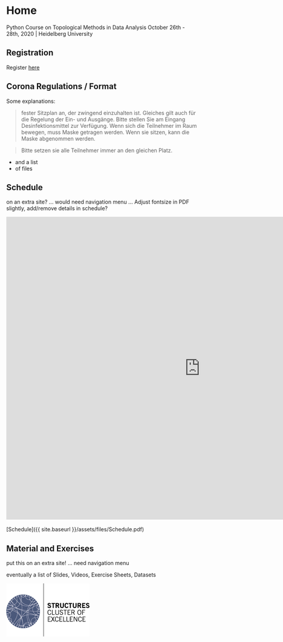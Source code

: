 # Home

Python Course on Topological Methods in Data Analysis
October 26th - 28th, 2020 | Heidelberg University


## Registration
Register [here](https://forms.gle/43vsBjNM1M4LffvA9)


## Corona Regulations / Format
Some explanations:

>fester Sitzplan an,
>der zwingend einzuhalten ist. Gleiches gilt auch für die Regelung
>der Ein- und Ausgänge.
>Bitte stellen Sie am Eingang Desinfektionsmittel zur Verfügung.
>Wenn sich die Teilnehmer im Raum bewegen, muss Maske getragen werden.
>Wenn sie sitzen, kann die Maske abgenommen werden.

>Bitte setzen sie alle Teilnehmer immer an den gleichen Platz.

- and a list
- of files

## Schedule
on an extra site? ... would need navigation menu ... Adjust fontsize in PDF slightly, add/remove details in schedule?

<iframe src="https://micbl.github.io/TDAworkshop/assets/files/Schedule.pdf" width="1024" height="800" frameborder="0" marginheight="0" marginwidth="0">
...Loading...
</iframe>

[Schedule]({{ site.baseurl }}/assets/files/Schedule.pdf)


## Material and Exercises
put this on an extra site! ... need navigation menu

eventually a list of Slides, Videos, Exercise Sheets, Datasets




![logo](assets/images/STRUCTURES_bunt.png)
